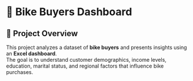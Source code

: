 # 🚴 Bike Buyers Dashboard  

## 📌 Project Overview  
This project analyzes a dataset of **bike buyers** and presents insights using an **Excel dashboard**.  
The goal is to understand customer demographics, income levels, education, marital status, and regional factors that influence bike purchases.  
